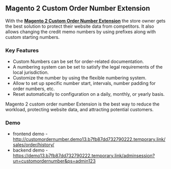 <body>
	<main>
		<div class="content-wrapper">
			<div class="content-inner">
				<h2>Magento 2 Custom Order Number Extension</h2>
				<p>With the <strong><a href="https://www.mageants.com/custom-order-number-extension-for-magento-2.html">Magento 2 Custom Order Number Extension</a></strong>  the store owner gets the best solution to protect their website data from competitors. It also allows changing the credit memo numbers by using prefixes along with custom starting numbers.</p>
				<div class="features-wrapper">
					<h3>Key Features</h3>
					<ul>
						<li>Custom Numbers can be set for order-related documentation.</li>
						<li>A numbering system can be set to satisfy the legal requirements of the local jurisdiction.</li>
						<li>Customize the number by using the flexible numbering system.</li>
						<li>Allow to set up specific number start, intervals, number padding for order numbers, etc.</li>
						<li>Reset automatically to configuration on a daily, monthly, or yearly basis.</li>
					</ul>
				</div>
				<div class="more-features">	
				<p>Magento 2 custom order number Extension is the best way to reduce the workload, protecting website data, and attracting potential customers.</p>
					<h3>Demo</h3>
					<ul>
						<li>frontend demo - <a href="http://customordernumber.demo13.b7fb87dd732790222.temporary.link/sales/order/history/">http://customordernumber.demo13.b7fb87dd732790222.temporary.link/sales/order/history/</a></li>
						<li>backend demo - <a href="https://demo13.b7fb87dd732790222.temporary.link/adminsession?un=customordernumber&ps=admin123">https://demo13.b7fb87dd732790222.temporary.link/adminsession?un=customordernumber&ps=admin123</a></li>
					</ul>
				</div>
			</div>
		</div>
	</main>
</body>
</html>
